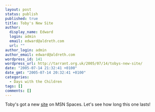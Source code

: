 ```yaml
---
layout: post
status: publish
published: true
title: Toby's New Site
author:
  display_name: Edward
  login: admin
  email: edward@aldreth.com
  url: ""
author_login: admin
author_email: edward@aldreth.com
wordpress_id: 141
wordpress_url: http://tarrant.org.uk/2005/07/14/tobys-new-site/
date: "2005-07-14 21:32:41 +0100"
date_gmt: "2005-07-14 20:32:41 +0100"
categories:
  - Days with the Children
tags: []
comments: []
---
```


Toby\'s got a new [site][1] on MSN Spaces. Let\'s see how long this one
lasts!



[1]: https://spaces.msn.com/members/TobyAndrews/
